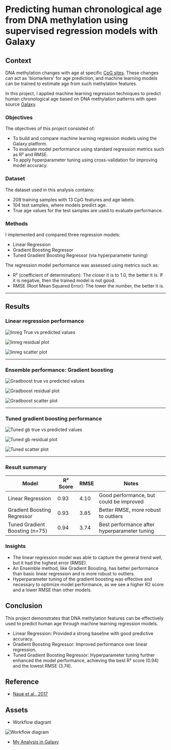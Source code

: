 #  **Predicting human chronological age from DNA methylation using supervised regression models with Galaxy**


## **Context**

DNA methylation changes with age at specific [CpG sites](https://en.wikipedia.org/wiki/CpG_site). These changes can act as 'biomarkers' for age prediction, and machine learning models can be trained to estimate age from such methylation features.

In this project, I applied machine learning regression techniques to predict human chronological age based on DNA methylation patterns with open source [Galaxy](https://galaxyproject.org/). 

### **Objectives**

The objectives of this project consisted of:
- To build and compare machine learning regression models using the Galaxy platform.
- To evaluate model performance using standard regression metrics such as R² and RMSE.
- To apply hyperparameter tuning using cross-validation for improving model accuracy.

### **Dataset**

The dataset used in this analysis contains:
- 208 training samples with 13 CpG features and age labels.
- 104 test samples, where models predict age.
- True age values for the test samples are used to evaluate performance.

### **Methods**

I implemented and compared three regression models:
- Linear Regression
- Gradient Boosting Regressor
- Tuned Gradient Boosting Regressor (via hyperparameter tuning)

The regression model performance was assessed using metrics such as:
- R² (coefficient of determination): The closer it is to 1.0, the better it is. If it is negative, then the trained model is not good. 
- RMSE (Root Mean Squared Error): The lower the number, the better it is.


---

## **Results**

### **Linear regression performance**

![linreg True vs predicted values](https://github.com/harishmuh/Regression_Machine-Learning-Galaxy/blob/main/docs/linreg_true_pred_curves.png?raw=true)

![linreg residual plot](https://github.com/harishmuh/Regression_Machine-Learning-Galaxy/blob/main/docs/linreg_residual_plot.png?raw=true)

![linreg scatter plot](https://github.com/harishmuh/Regression_Machine-Learning-Galaxy/blob/main/docs/linreg_true_vs_pred_scatter.png?raw=true)

---

### **Ensemble performance: Gradient boosting**

![Gradboost true vs predicted values](https://github.com/harishmuh/Regression_Machine-Learning-Galaxy/blob/main/docs/Gradboost_true_vs_predicted_values.png?raw=true)

![Gradboost residual plot](https://github.com/harishmuh/Regression_Machine-Learning-Galaxy/blob/main/docs/Gradboost_residual%20plot.png?raw=true)

![Gradboost scatter plot](https://github.com/harishmuh/Regression_Machine-Learning-Galaxy/blob/main/docs/linreg_true_vs_pred_scatter.png?raw=true)

---

### **Tuned gradient boosting performance**

![Tuned gb true vs predicted values](https://github.com/harishmuh/Regression_Machine-Learning-Galaxy/blob/main/docs/tunedGB_true_vs_predicted_values.png?raw=true)

![Tuned gb residual plot](https://github.com/harishmuh/Regression_Machine-Learning-Galaxy/blob/main/docs/tunedGB_residualplot.png?raw=true)

![Tuned scatter plot](https://github.com/harishmuh/Regression_Machine-Learning-Galaxy/blob/main/docs/tunedGB_scatterplot.png?raw=true)

---

### **Result summary**

| Model                          | R² Score | RMSE    | Notes                                          |
|--------------------------------|----------|-------|-----------------------------------------------|
| Linear Regression              | 0.93     | 4.10  | Good performance, but could be improved       |
| Gradient Boosting Regressor    | 0.93     | 3.85  | Better RMSE, more robust to outliers          |
| Tuned Gradient Boosting (n=75) | 0.94     | 3.74  | Best performance after hyperparameter tuning  |

### **Insights**
- The linear regression model was able to capture the general trend well, but it had the highest error (RMSE).
- An Ensemble method, like Gradient Boosting, has better performance than basic linear regression and is more robust to outliers.
- Hyperparameter tuning  of the gradient boosting was effective and necessary to optimize model performance, as we see a higher R2 score and a lower RMSE than other models.



## **Conclusion**
This project demonstrates that DNA methylation features can be effectively used to predict human age through machine learning regression models.

* Linear Regression: Provided a strong baseline with good predictive accuracy.
* Gradient Boosting Regressor: Improved performance over linear regression. 
* Tuned Gradient Boosting Regressor: Hyperparameter tuning further enhanced the model performance, achieving the best R² score (0.94) and the lowest RMSE (3.74).

## **Reference**
* [Naue et al., 2017](https://www.sciencedirect.com/science/article/pii/S1872497317301643?via%3Dihub)

## **Assets**
* Workflow diagram
  
![Workflow diagram](https://github.com/harishmuh/Regression_Machine-Learning-Galaxy/blob/main/docs/Workflow_diagram.PNG?raw=true)

* [My Analysis in Galaxy](https://usegalaxy.eu/u/harish_muh12/h/regression-dna-methylation)

